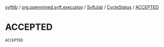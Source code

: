 [syftlib](../../../index.md) / [org.openmined.syft.execution](../../index.md) / [SyftJob](../index.md) / [CycleStatus](index.md) / [ACCEPTED](./-a-c-c-e-p-t-e-d.md)

# ACCEPTED

`ACCEPTED`